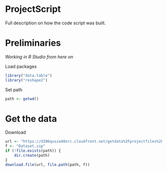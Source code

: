 # ProjectScript

Full description on how the code script was built.

# Preliminaries

_Working in R Studio from here on_

Load packages

```r
library("data.table")
library("reshape2")
```

Set path

```r
path <- getwd()
```

# Get the data

Download

```r
url <- "https://d396qusza40orc.cloudfront.net/getdata%2Fprojectfiles%2FUCI%20HAR%20Dataset.zip"
f <- "Dataset.zip"
if (!file.exists(path)) {
    dir.create(path)
}
download.file(url, file.path(path, f))
```
